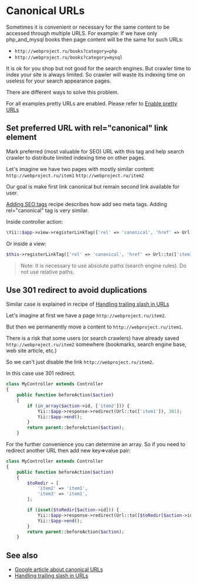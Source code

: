 Canonical URLs
===============

Sometimes it is convenient or necessary for the same content to be accessed through
multiple URLS. For example:
If we have only php_and_mysql books then page content will be the same for such URLs:
- `http://webproject.ru/books?category=php`
- `http://webproject.ru/books?category=mysql`

It is ok for you shop but not good for the search engines. But crawler time to index your site is always limited.
So crawler will waste its indexing time on useless for your search appearance pages.

There are different ways to solve this problem.

For all examples pretty URLs are enabled. Please refer to [Enable pretty URLs](enable-pretty-urls.md)

## Set preferred URL with rel="canonical" link element

Mark preferred (most valuable for SEO) URL with this tag and help search crawler to distribute limited indexing time
on other pages.

Let's imagine we have two pages with mostly similar content:
`http://webproject.ru/item1`
`http://webproject.ru/item2`

Our goal is make first link canonical but remain second link available for user.

[Adding SEO tags](adding-seo-tags.md) recipe describes how add seo meta tags. Adding rel="canonical" tag is very similar.

Inside controller action:
```php
\Yii::$app->view->registerLinkTag(['rel' => 'canonical', 'href' => Url::to(['item1'], true)]);
```

Or inside a view:
```php
$this->registerLinkTag(['rel' => 'canonical', 'href' => Url::to(['item1'], true)]);
```

> Note: It is necessary to use absolute paths (search engine rules). Do not use relative paths.

## Use 301 redirect to avoid duplications

Similar case is explained in recipe of [Handling trailing slash in URLs](handling-trailing-slash-in-urls.md)

Let's imagine at first we have a page `http://webproject.ru/item2`.

But then we permanently move a content to `http://webproject.ru/item1`.

There is a risk that some users (or search crawlers) have already saved `http://webproject.ru/item2` somewhere 
(bookmarks, search engine base, web site article, etc.)

So we can't just disable the link `http://webproject.ru/item2`.

In this case use 301 redirect.

```php
class MyController extends Controller
{
    public function beforeAction($action)
    {
        if (in_array($action->id, ['item2'])) {
            Yii::$app->response->redirect(Url::to(['item1']), 301);
            Yii::$app->end();
        }
        return parent::beforeAction($action);
    }
```

For the further convenience you can determine an array. So if you need to redirect another URL then add new key=>value pair:
```php
class MyController extends Controller
{
    public function beforeAction($action)
    {
        $toRedir = [
            'item2' => 'item1',
            'item3' => 'item1',
        ];

        if (isset($toRedir[$action->id])) {
            Yii::$app->response->redirect(Url::to([$toRedir[$action->id]]), 301);
            Yii::$app->end();
        }
        return parent::beforeAction($action);
    }
```

## See also

- [Google article about canonical URLs](https://support.google.com/webmasters/answer/139066?hl=en)
- [Handling trailing slash in URLs](handling-trailing-slash-in-urls.md)